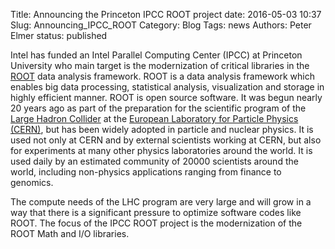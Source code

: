 Title: Announcing the Princeton IPCC ROOT project
date: 2016-05-03 10:37
Slug: Announcing_IPCC_ROOT
Category: Blog
Tags:  news
Authors: Peter Elmer
status: published

Intel has funded an Intel Parallel Computing Center (IPCC) at Princeton University who main target is the modernization of critical libraries in the [ROOT](https://root.cern.ch/) data analysis framework. ROOT is a data analysis framework which enables big data processing, statistical analysis, visualization and storage in highly efficient manner. ROOT is open source software. It was begun nearly 20 years ago as part of the preparation for the scientific program of the [Large Hadron Collider](http://home.web.cern.ch/topics/large-hadron-collider) at the [European Laboratory for Particle Physics (CERN)](http://home.web.cern.ch/), but has been widely adopted in particle and nuclear physics. It is used not only at CERN and by external scientists working at CERN, but also for experiments at many other physics laboratories around the world. It is used daily by an estimated community of 20000 scientists around the world, including non-physics applications ranging from finance to genomics.

The compute needs of the LHC program are very large and will grow in a way that there is a significant pressure to optimize software codes like ROOT. The focus of the IPCC ROOT project is the modernization of the ROOT Math and I/O libraries.

